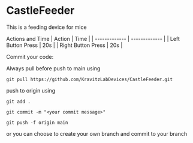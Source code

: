 # CastleFeeder
This is a feeding device for mice

Actions and Time
| Action  | Time |
| ------------- | ------------- |
| Left Button Press  | 20s  |
| Right Button Press  | 20s  |



Commit your code:


Always pull before push to main using 
```
git pull https://github.com/KravitzLabDevices/CastleFeeder.git 
```
push to origin using 
``` 
git add . 
```

```
git commit -m "<your commit message>" 
```

```
git push -f origin main 
```
or you can choose to create your own branch and commit to your branch

